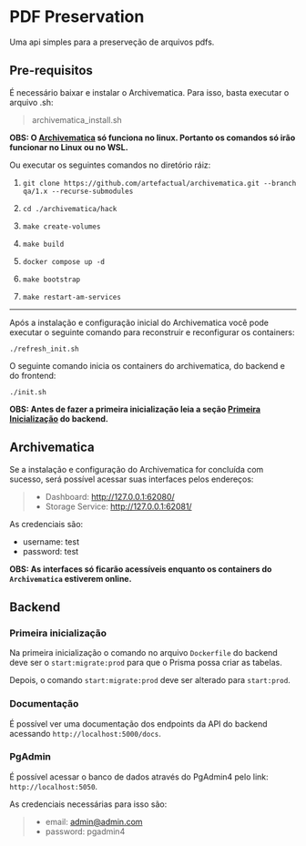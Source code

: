 # PDF Preservation

Uma api simples para a preserveção de arquivos pdfs.

## Pre-requisitos

É necessário baixar e instalar o Archivematica. Para isso, basta executar o arquivo .sh:
> archivematica_install.sh

**OBS: O [Archivematica](https://www.archivematica.org/pt-br/) só funciona no linux. Portanto os comandos só irão funcionar no Linux ou no WSL.**

Ou  executar os seguintes comandos no diretório ráiz:
    
1.
    ```shell
    git clone https://github.com/artefactual/archivematica.git --branch qa/1.x --recurse-submodules
    ```
2.
   ```shell
   cd ./archivematica/hack
   ```
3.
   ````shell
   make create-volumes
   ````
4.
   ````shell
   make build
   ````
5.
   ````shell
   docker compose up -d
   ````
6.
   ````shell
   make bootstrap
   ````
7.
    ````shell
    make restart-am-services
    ````
---

Após a instalação e configuração inicial do Archivematica você pode executar o seguinte comando para reconstruir e reconfigurar os containers:
```shell
./refresh_init.sh
```

O seguinte comando inicia os containers do archivematica, do backend e do frontend:
````shell
./init.sh
````
**OBS: Antes de fazer a primeira inicialização leia a seção [Primeira Inicialização](#primeira-inicialização) do backend.**

## Archivematica

Se a instalação e configuração do Archivematica for concluída com sucesso, será possível
acessar suas interfaces pelos endereços:

> - Dashboard: http://127.0.0.1:62080/
> - Storage Service: http://127.0.0.1:62081/

As credenciais são:

- username: test
- password: test

**OBS: As interfaces só ficarão acessíveis enquanto os containers do `Archivematica` estiverem online.**
## Backend

### Primeira inicialização

Na primeira inicialização o comando no arquivo `Dockerfile` do backend
deve ser o `start:migrate:prod` para que o Prisma possa criar as tabelas.

Depois, o comando `start:migrate:prod` deve ser alterado para `start:prod`.

### Documentação

É possível ver uma documentação dos endpoints da API do backend acessando
`http://localhost:5000/docs`.

### PgAdmin

É possível acessar o banco de dados através do PgAdmin4 pelo link:
`http://localhost:5050`.

As credenciais necessárias para isso são:

> - email: admin@admin.com
> - password: pgadmin4